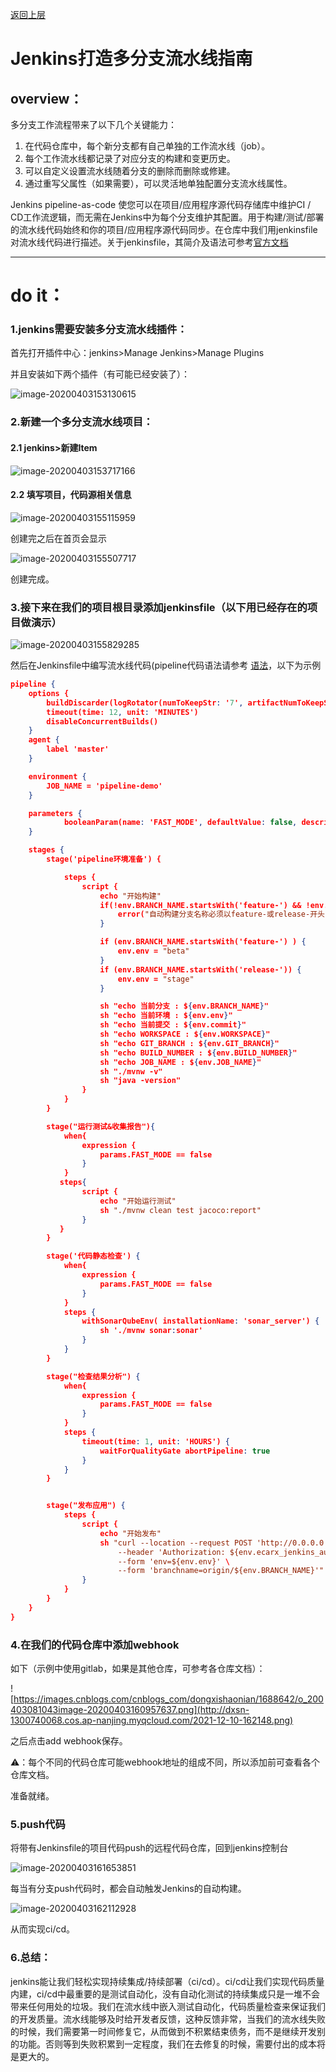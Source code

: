 [返回上层](../index)

# Jenkins打造多分支流水线指南

## overview：

多分支工作流程带来了以下几个关键能力：

1. 在代码仓库中，每个新分支都有自己单独的工作流水线（job）。
2. 每个工作流水线都记录了对应分支的构建和变更历史。
3. 可以自定义设置流水线随着分支的删除而删除或修建。
4. 通过重写父属性（如果需要），可以灵活地单独配置分支流水线属性。

Jenkins pipeline-as-code 使您可以在项目/应用程序源代码存储库中维护CI / CD工作流逻辑，而无需在Jenkins中为每个分支维护其配置。用于构建/测试/部署的流水线代码始终和你的项目/应用程序源代码同步。在仓库中我们用jenkinsfile对流水线代码进行描述。关于jenkinsfile，其简介及语法可参考[官方文档](https://jenkins.io/zh/doc/book/pipeline/jenkinsfile/ )

---

# do it：

### 1.jenkins需要安装多分支流水线插件：

首先打开插件中心：jenkins>Manage Jenkins>Manage Plugins

并且安装如下两个插件（有可能已经安装了）：

![image-20200403153130615](http://dxsn-1300740068.cos.ap-nanjing.myqcloud.com/2021-12-10-162121.png)

### 2.新建一个多分支流水线项目：

#### 2.1 jenkins>新建Item

![image-20200403153717166](http://dxsn-1300740068.cos.ap-nanjing.myqcloud.com/2021-12-10-162126.png)

#### 2.2 填写项目，代码源相关信息

![image-20200403155115959](http://dxsn-1300740068.cos.ap-nanjing.myqcloud.com/2021-12-10-162134.png)

创建完之后在首页会显示

![image-20200403155507717](https://images.cnblogs.com/cnblogs_com/dongxishaonian/1688642/o_200403075535image-20200403155507717.png)

创建完成。

### 3.接下来在我们的项目根目录添加jenkinsfile（以下用已经存在的项目做演示）

![image-20200403155829285](http://dxsn-1300740068.cos.ap-nanjing.myqcloud.com/2021-12-10-162140.png)

然后在Jenkinsfile中编写流水线代码(pipeline代码语法请参考 [语法](https://jenkins.io/zh/doc/book/pipeline/jenkinsfile/ )，以下为示例

```json
pipeline {
    options {
        buildDiscarder(logRotator(numToKeepStr: '7', artifactNumToKeepStr: '10', daysToKeepStr: '5'))
        timeout(time: 12, unit: 'MINUTES')
        disableConcurrentBuilds()
    }
    agent {
        label 'master'
    }

    environment {
        JOB_NAME = 'pipeline-demo'
    }

    parameters {
            booleanParam(name: 'FAST_MODE', defaultValue: false, description: '此操作将会跳过单元测试以及代码质量检查。')
    }

    stages {
        stage('pipeline环境准备') {

            steps {
                script {
                    echo "开始构建"
                    if(!env.BRANCH_NAME.startsWith('feature-') && !env.BRANCH_NAME.startsWith('release-')){
                        error("自动构建分支名称必须以feature-或release-开头，当前分支名称为: ${env.BRANCH_NAME}")
                    }

                    if (env.BRANCH_NAME.startsWith('feature-') ) {
                        env.env = "beta"
                    }
                    if (env.BRANCH_NAME.startsWith('release-')) {
                        env.env = "stage"
                    }

                    sh "echo 当前分支 : ${env.BRANCH_NAME}"
                    sh "echo 当前环境 : ${env.env}"
                    sh "echo 当前提交 : ${env.commit}"
                    sh "echo WORKSPACE : ${env.WORKSPACE}"
                    sh "echo GIT_BRANCH : ${env.GIT_BRANCH}"
                    sh "echo BUILD_NUMBER : ${env.BUILD_NUMBER}"
                    sh "echo JOB_NAME : ${env.JOB_NAME}"
                    sh "./mvnw -v"
                    sh "java -version"
                }
            }
        }

        stage("运行测试&收集报告"){
            when{
                expression {
                    params.FAST_MODE == false
                }
            }
           steps{
                script {
                    echo "开始运行测试"
                    sh "./mvnw clean test jacoco:report"
                }
           }
        }

        stage('代码静态检查') {
            when{
                expression {
                    params.FAST_MODE == false
                }
            }
            steps {
                withSonarQubeEnv( installationName: 'sonar_server') {
                    sh './mvnw sonar:sonar'
                }
            }
        }

        stage("检查结果分析") {
            when{
                expression {
                    params.FAST_MODE == false
                }
            }
            steps {
                timeout(time: 1, unit: 'HOURS') {
                    waitForQualityGate abortPipeline: true
                }
            }
        }


        stage("发布应用") {
            steps {
                script {
                    echo "开始发布"
                    sh "curl --location --request POST 'http://0.0.0.0:8080/job/${env.JOB_NAME}/buildWithParameters' \
                        --header 'Authorization: ${env.ecarx_jenkins_auth}' \
                        --form 'env=${env.env}' \
                        --form 'branchname=origin/${env.BRANCH_NAME}'"
                }
            }
        }
    }
}
```

### 4.在我们的代码仓库中添加webhook

如下（示例中使用gitlab，如果是其他仓库，可参考各仓库文档）：

![https://images.cnblogs.com/cnblogs_com/dongxishaonian/1688642/o_200403081043image-20200403160957637.png](http://dxsn-1300740068.cos.ap-nanjing.myqcloud.com/2021-12-10-162148.png)

之后点击add webhook保存。

⚠️：每个不同的代码仓库可能webhook地址的组成不同，所以添加前可查看各个仓库文档。

准备就绪。

### 5.push代码

将带有Jenkinsfile的项目代码push的远程代码仓库，回到jenkins控制台

![image-20200403161653851](http://dxsn-1300740068.cos.ap-nanjing.myqcloud.com/2021-12-10-162155.png)

每当有分支push代码时，都会自动触发Jenkins的自动构建。

![image-20200403162112928](http://dxsn-1300740068.cos.ap-nanjing.myqcloud.com/2021-12-10-162202.png)

从而实现ci/cd。

### 6.总结：

jenkins能让我们轻松实现持续集成/持续部署（ci/cd）。ci/cd让我们实现代码质量内建，ci/cd中最重要的是测试自动化，没有自动化测试的持续集成只是一堆不会带来任何用处的垃圾。我们在流水线中嵌入测试自动化，代码质量检查来保证我们的开发质量。流水线能够及时给开发者反馈，这种反馈非常，当我们的流水线失败的时候，我们需要第一时间修复它，从而做到不积累结束债务，而不是继续开发别的功能。否则等到失败积累到一定程度，我们在去修复的时候，需要付出的成本将是更大的。
